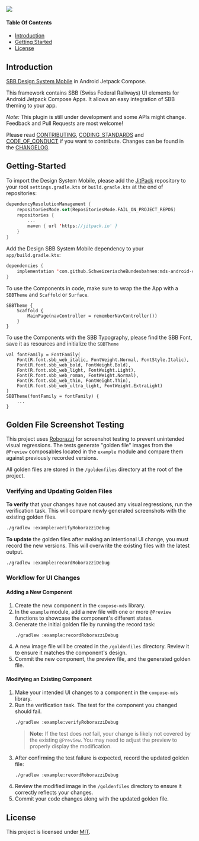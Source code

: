 [![](https://jitpack.io/v/SchweizerischeBundesbahnen/mds-android-compose.svg)](https://jitpack.io/#SchweizerischeBundesbahnen/mds-android-compose)

#### Table Of Contents

- [Introduction](#Introduction)
- [Getting Started](#Getting-Started)
- [License](#License)

<a id="Introduction"></a>

## Introduction

[SBB Design System Mobile][mds-mobile] in Android Jetpack Compose.

This framework contains SBB (Swiss Federal Railways) UI elements for Android Jetpack Compose Apps. It allows an easy integration of SBB theming to your app.

*Note:* This plugin is still under development and some APIs might change. Feedback and Pull Requests are most welcome!

Please read [CONTRIBUTING][contributing], [CODING_STANDARDS][coding_standards] and [CODE_OF_CONDUCT][code_of_conduct] if you want to contribute.
Changes can be found in the [CHANGELOG][changelog].

<a id="Getting-Started"></a>

## Getting-Started

To import the Design System Mobile, please add the [JitPack][jitpack] repository to your root `settings.gradle.kts` or `build.gradle.kts` at the end of repositories:

``` kotlin                     
dependencyResolutionManagement {
    repositoriesMode.set(RepositoriesMode.FAIL_ON_PROJECT_REPOS)
    repositories {
        ...
        maven { url 'https://jitpack.io' }
    }
}
```

Add the Design SBB System Mobile dependency to your `app/build.gradle.kts`:

``` kotlin                     
dependencies {
    implementation 'com.github.SchweizerischeBundesbahnen:mds-android-compose:{latest-release}'
}
```

To use the Components in code, make sure to wrap the the App with a `SBBTheme` and `Scaffold` or `Surface`.
```
SBBTheme {
    Scaffold {
        MainPage(navController = rememberNavController())
    }
}
```

To use the Components with the SBB Typography, please find the SBB Font, save it as resources and initialize the `SBBTheme`
```
val fontFamily = FontFamily(
    Font(R.font.sbb_web_italic, FontWeight.Normal, FontStyle.Italic),
    Font(R.font.sbb_web_bold, FontWeight.Bold),
    Font(R.font.sbb_web_light, FontWeight.Light),
    Font(R.font.sbb_web_roman, FontWeight.Normal),
    Font(R.font.sbb_web_thin, FontWeight.Thin),
    Font(R.font.sbb_web_ultra_light, FontWeight.ExtraLight)
)
SBBTheme(fontFamily = fontFamily) {
    ...
}
```

<a id="License"></a>

## Golden File Screenshot Testing

This project uses [Roborazzi](https://github.com/takahirom/roborazzi) for screenshot testing to 
prevent unintended visual regressions. The tests generate "golden file" images from the `@Preview` 
composables located in the `example` module and compare them against previously recorded versions.

All golden files are stored in the `/goldenfiles` directory at the root of the project.

### Verifying and Updating Golden Files

**To verify** that your changes have not caused any visual regressions, run the verification task. 
This will compare newly generated screenshots with the existing golden files.
```bash
./gradlew :example:verifyRoborazziDebug
```

**To update** the golden files after making an intentional UI change, you must record the new 
versions. This will overwrite the existing files with the latest output.
```bash
./gradlew :example:recordRoborazziDebug
```

### Workflow for UI Changes

#### Adding a New Component
1.  Create the new component in the `compose-mds` library.
2.  In the `example` module, add a new file with one or more `@Preview` functions to showcase the component's different states.
3.  Generate the initial golden file by running the record task:
    ```bash
    ./gradlew :example:recordRoborazziDebug
    ```
4.  A new image file will be created in the `/goldenfiles` directory. Review it to ensure it matches the component's design.
5.  Commit the new component, the preview file, and the generated golden file.

#### Modifying an Existing Component
1.  Make your intended UI changes to a component in the `compose-mds` library.
2.  Run the verification task. The test for the component you changed should fail.
    ```bash
    ./gradlew :example:verifyRoborazziDebug
    ```
    > **Note:** If the test does *not* fail, your change is likely not covered by the existing `@Preview`. You may need to adjust the preview to properly display the modification.
3.  After confirming the test failure is expected, record the updated golden file:
    ```bash
    ./gradlew :example:recordRoborazziDebug
    ```
4.  Review the modified image in the `/goldenfiles` directory to ensure it correctly reflects your changes.
5.  Commit your code changes along with the updated golden file.

## License

This project is licensed under [MIT](LICENSE.md).

[mds-mobile]: https://digital.sbb.ch/en/design-system/mobile/overview/
[jitpack]: https://jitpack.io/
[contributing]: CONTRIBUTING.md
[coding_standards]: CODING_STANDARDS.md
[code_of_conduct]: CODE_OF_CONDUCT.md
[changelog]: CHANGELOG.md
